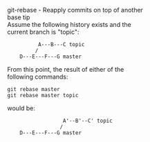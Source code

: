 git-rebase - Reapply commits on top of another  
             base tip  
Assume the following history exists and the  
current branch is "topic":  
```
          A---B---C topic
         /
    D---E---F---G master
```
From this point, the result of either of the  
following commands:  
```
git rebase master
git rebase master topic
```
would be:  
```
                  A'--B'--C' topic
                 /
    D---E---F---G master
```
